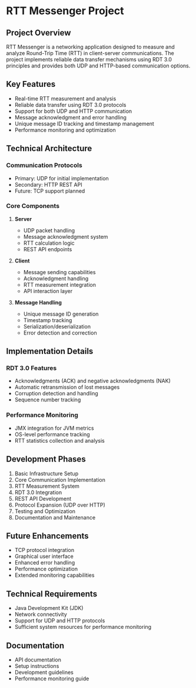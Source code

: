# RTT Messenger Project

## Project Overview
RTT Messenger is a networking application designed to measure and analyze Round-Trip Time (RTT) in client-server communications. The project implements reliable data transfer mechanisms using RDT 3.0 principles and provides both UDP and HTTP-based communication options.

## Key Features
- Real-time RTT measurement and analysis
- Reliable data transfer using RDT 3.0 protocols
- Support for both UDP and HTTP communication
- Message acknowledgment and error handling
- Unique message ID tracking and timestamp management
- Performance monitoring and optimization

## Technical Architecture
### Communication Protocols
- Primary: UDP for initial implementation
- Secondary: HTTP REST API
- Future: TCP support planned

### Core Components
1. **Server**
   - UDP packet handling
   - Message acknowledgment system
   - RTT calculation logic
   - REST API endpoints

2. **Client**
   - Message sending capabilities
   - Acknowledgment handling
   - RTT measurement integration
   - API interaction layer

3. **Message Handling**
   - Unique message ID generation
   - Timestamp tracking
   - Serialization/deserialization
   - Error detection and correction

## Implementation Details
### RDT 3.0 Features
- Acknowledgments (ACK) and negative acknowledgments (NAK)
- Automatic retransmission of lost messages
- Corruption detection and handling
- Sequence number tracking

### Performance Monitoring
- JMX integration for JVM metrics
- OS-level performance tracking
- RTT statistics collection and analysis

## Development Phases
1. Basic Infrastructure Setup
2. Core Communication Implementation
3. RTT Measurement System
4. RDT 3.0 Integration
5. REST API Development
6. Protocol Expansion (UDP over HTTP)
7. Testing and Optimization
8. Documentation and Maintenance

## Future Enhancements
- TCP protocol integration
- Graphical user interface
- Enhanced error handling
- Performance optimization
- Extended monitoring capabilities

## Technical Requirements
- Java Development Kit (JDK)
- Network connectivity
- Support for UDP and HTTP protocols
- Sufficient system resources for performance monitoring

## Documentation
- API documentation
- Setup instructions
- Development guidelines
- Performance monitoring guide
